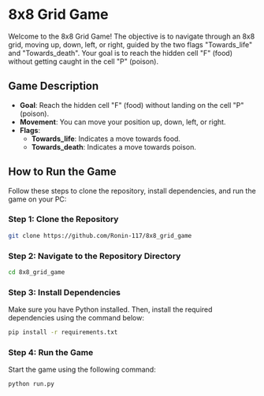 # 8x8 Grid Game

Welcome to the 8x8 Grid Game! The objective is to navigate through an 8x8 grid, moving up, down, left, or right, guided by the two flags "Towards_life" and "Towards_death". Your goal is to reach the hidden cell "F" (food) without getting caught in the cell "P" (poison).

## Game Description

- **Goal**: Reach the hidden cell "F" (food) without landing on the cell "P" (poison).
- **Movement**: You can move your position up, down, left, or right.
- **Flags**:
  - **Towards_life**: Indicates a move towards food.
  - **Towards_death**: Indicates a move towards poison.

## How to Run the Game

Follow these steps to clone the repository, install dependencies, and run the game on your PC:

### Step 1: Clone the Repository

```sh
git clone https://github.com/Ronin-117/8x8_grid_game
```

### Step 2: Navigate to the Repository Directory

```sh
cd 8x8_grid_game
```

### Step 3: Install Dependencies

Make sure you have Python installed. Then, install the required dependencies using the command below:

```sh
pip install -r requirements.txt
```

### Step 4: Run the Game

Start the game using the following command:

```sh
python run.py
```
